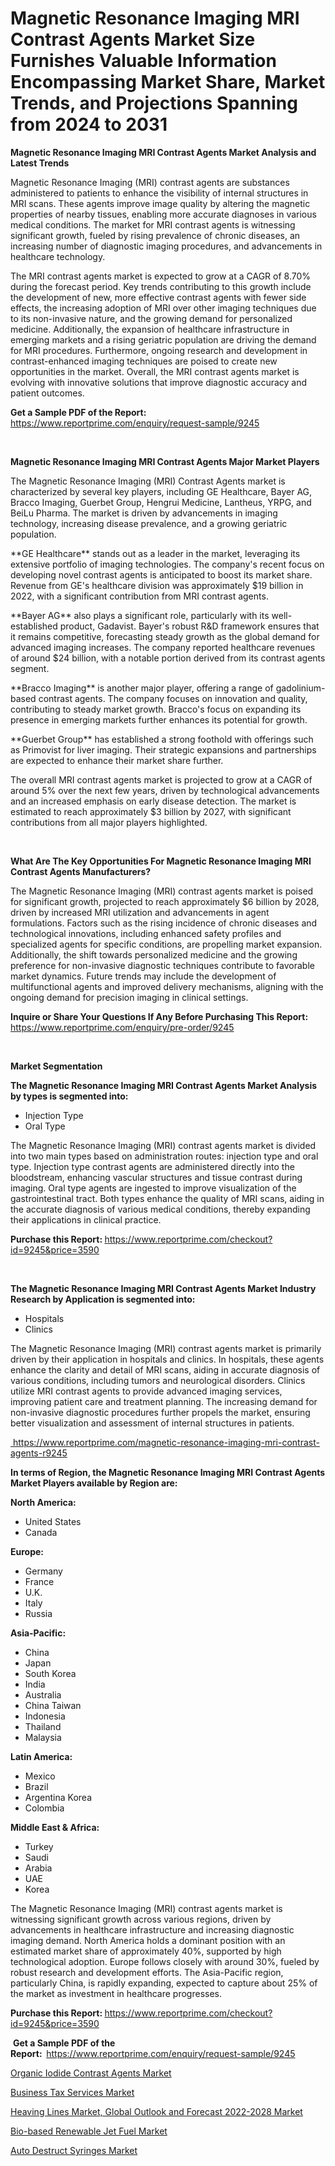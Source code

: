 <p><h1>Magnetic Resonance Imaging MRI Contrast Agents Market Size Furnishes Valuable Information Encompassing Market Share, Market Trends, and Projections Spanning from 2024 to 2031</h1></p><p><strong>Magnetic Resonance Imaging MRI Contrast Agents Market Analysis and Latest Trends</strong></p>
<p><p>Magnetic Resonance Imaging (MRI) contrast agents are substances administered to patients to enhance the visibility of internal structures in MRI scans. These agents improve image quality by altering the magnetic properties of nearby tissues, enabling more accurate diagnoses in various medical conditions. The market for MRI contrast agents is witnessing significant growth, fueled by rising prevalence of chronic diseases, an increasing number of diagnostic imaging procedures, and advancements in healthcare technology.</p><p>The MRI contrast agents market is expected to grow at a CAGR of 8.70% during the forecast period. Key trends contributing to this growth include the development of new, more effective contrast agents with fewer side effects, the increasing adoption of MRI over other imaging techniques due to its non-invasive nature, and the growing demand for personalized medicine. Additionally, the expansion of healthcare infrastructure in emerging markets and a rising geriatric population are driving the demand for MRI procedures. Furthermore, ongoing research and development in contrast-enhanced imaging techniques are poised to create new opportunities in the market. Overall, the MRI contrast agents market is evolving with innovative solutions that improve diagnostic accuracy and patient outcomes.</p></p>
<p><strong>Get a Sample PDF of the Report:&nbsp;</strong> <a href="https://www.reportprime.com/enquiry/request-sample/9245">https://www.reportprime.com/enquiry/request-sample/9245</a></p>
<p>&nbsp;</p>
<p><strong>Magnetic Resonance Imaging MRI Contrast Agents Major Market Players</strong></p>
<p><p>The Magnetic Resonance Imaging (MRI) Contrast Agents market is characterized by several key players, including GE Healthcare, Bayer AG, Bracco Imaging, Guerbet Group, Hengrui Medicine, Lantheus, YRPG, and BeiLu Pharma. The market is driven by advancements in imaging technology, increasing disease prevalence, and a growing geriatric population.</p><p>**GE Healthcare** stands out as a leader in the market, leveraging its extensive portfolio of imaging technologies. The company's recent focus on developing novel contrast agents is anticipated to boost its market share. Revenue from GE's healthcare division was approximately $19 billion in 2022, with a significant contribution from MRI contrast agents.</p><p>**Bayer AG** also plays a significant role, particularly with its well-established product, Gadavist. Bayer's robust R&D framework ensures that it remains competitive, forecasting steady growth as the global demand for advanced imaging increases. The company reported healthcare revenues of around $24 billion, with a notable portion derived from its contrast agents segment.</p><p>**Bracco Imaging** is another major player, offering a range of gadolinium-based contrast agents. The company focuses on innovation and quality, contributing to steady market growth. Bracco's focus on expanding its presence in emerging markets further enhances its potential for growth.</p><p>**Guerbet Group** has established a strong foothold with offerings such as Primovist for liver imaging. Their strategic expansions and partnerships are expected to enhance their market share further.</p><p>The overall MRI contrast agents market is projected to grow at a CAGR of around 5% over the next few years, driven by technological advancements and an increased emphasis on early disease detection. The market is estimated to reach approximately $3 billion by 2027, with significant contributions from all major players highlighted.</p></p>
<p>&nbsp;</p>
<p><strong>What Are The Key Opportunities For Magnetic Resonance Imaging MRI Contrast Agents Manufacturers?</strong></p>
<p><p>The Magnetic Resonance Imaging (MRI) contrast agents market is poised for significant growth, projected to reach approximately $6 billion by 2028, driven by increased MRI utilization and advancements in agent formulations. Factors such as the rising incidence of chronic diseases and technological innovations, including enhanced safety profiles and specialized agents for specific conditions, are propelling market expansion. Additionally, the shift towards personalized medicine and the growing preference for non-invasive diagnostic techniques contribute to favorable market dynamics. Future trends may include the development of multifunctional agents and improved delivery mechanisms, aligning with the ongoing demand for precision imaging in clinical settings.</p></p>
<p><strong>Inquire or Share Your Questions If Any Before Purchasing This Report:</strong> <a href="https://www.reportprime.com/enquiry/pre-order/9245">https://www.reportprime.com/enquiry/pre-order/9245</a></p>
<p>&nbsp;</p>
<p><strong>Market Segmentation</strong></p>
<p><strong>The Magnetic Resonance Imaging MRI Contrast Agents Market Analysis by types is segmented into:</strong></p>
<p><ul><li>Injection Type</li><li>Oral Type</li></ul></p>
<p><p>The Magnetic Resonance Imaging (MRI) contrast agents market is divided into two main types based on administration routes: injection type and oral type. Injection type contrast agents are administered directly into the bloodstream, enhancing vascular structures and tissue contrast during imaging. Oral type agents are ingested to improve visualization of the gastrointestinal tract. Both types enhance the quality of MRI scans, aiding in the accurate diagnosis of various medical conditions, thereby expanding their applications in clinical practice.</p></p>
<p><strong>Purchase this Report:&nbsp;</strong><a href="https://www.reportprime.com/checkout?id=9245&price=3590">https://www.reportprime.com/checkout?id=9245&price=3590</a></p>
<p>&nbsp;</p>
<p><strong>The Magnetic Resonance Imaging MRI Contrast Agents Market Industry Research by Application is segmented into:</strong></p>
<p><ul><li>Hospitals</li><li>Clinics</li></ul></p>
<p><p>The Magnetic Resonance Imaging (MRI) contrast agents market is primarily driven by their application in hospitals and clinics. In hospitals, these agents enhance the clarity and detail of MRI scans, aiding in accurate diagnosis of various conditions, including tumors and neurological disorders. Clinics utilize MRI contrast agents to provide advanced imaging services, improving patient care and treatment planning. The increasing demand for non-invasive diagnostic procedures further propels the market, ensuring better visualization and assessment of internal structures in patients.</p></p>
<p><a href="https://www.reportprime.com/magnetic-resonance-imaging-mri-contrast-agents-r9245">&nbsp;https://www.reportprime.com/magnetic-resonance-imaging-mri-contrast-agents-r9245</a></p>
<p><strong>In terms of Region, the Magnetic Resonance Imaging MRI Contrast Agents Market Players available by Region are:</strong></p>
<p>
    <p> <strong> North America: </strong>
        <ul>
            <li>United States</li>
            <li>Canada</li>
        </ul>
        </p> 
    <p> <strong> Europe: </strong>
        <ul>
            <li>Germany</li>
            <li>France</li>
            <li>U.K.</li>
            <li>Italy</li>
            <li>Russia</li>
        </ul>
        </p> 
    <p> <strong> Asia-Pacific: </strong>
        <ul>
            <li>China</li>
            <li>Japan</li>
            <li>South Korea</li>
            <li>India</li>
            <li>Australia</li>
            <li>China Taiwan</li>
            <li>Indonesia</li>
            <li>Thailand</li>
            <li>Malaysia</li>
        </ul>
        </p> 
    <p> <strong> Latin America: </strong>
        <ul>
            <li>Mexico</li>
            <li>Brazil</li>
            <li>Argentina Korea</li>
            <li>Colombia</li>
        </ul>
        </p> 
    <p> <strong> Middle East & Africa: </strong>
        <ul>
            <li>Turkey</li>
            <li>Saudi</li>
            <li>Arabia</li>
            <li>UAE</li>
            <li>Korea</li>
        </ul>
    </p>
    </p>
<p><p>The Magnetic Resonance Imaging (MRI) contrast agents market is witnessing significant growth across various regions, driven by advancements in healthcare infrastructure and increasing diagnostic imaging demand. North America holds a dominant position with an estimated market share of approximately 40%, supported by high technological adoption. Europe follows closely with around 30%, fueled by robust research and development efforts. The Asia-Pacific region, particularly China, is rapidly expanding, expected to capture about 25% of the market as investment in healthcare progresses.</p></p>
<p><strong>Purchase this Report: </strong><a href="https://www.reportprime.com/checkout?id=9245&price=3590">https://www.reportprime.com/checkout?id=9245&price=3590</a></p>
<p>&nbsp;<strong>Get a Sample PDF of the Report:&nbsp;&nbsp;</strong><a href="https://www.reportprime.com/enquiry/request-sample/9245">https://www.reportprime.com/enquiry/request-sample/9245</a></p>
<p><strong></strong></p>
<p><p><a href="https://github.com/HaroldWalker405/Market-Research-Report-List-1/blob/main/organic-iodide-contrast-agents-market.md">Organic Iodide Contrast Agents Market</a></p><p><a href="https://www.linkedin.com/pulse/global-business-tax-services-market-exploring-share-trends-n58he?trackingId=1WFxEPdMSa2cgVHiIRIPAA%3D%3D">Business Tax Services Market</a></p><p><a href="https://medium.com/@anggimontokjleb_6541/this-heaving-lines-market-global-outlook-and-forecast-2022-2028-market-research-report-evaluates-8518ac3c3452">Heaving Lines Market, Global Outlook and Forecast 2022-2028 Market</a></p><p><a href="https://issuu.com/reportprime-2/docs/bio-based-renewable-jet-fuel-market_29b124a6e10484">Bio-based Renewable Jet Fuel Market</a></p><p><a href="https://github.com/GRUBBSCHARLES/Market-Research-Report-List-1/blob/main/auto-destruct-syringes-market.md">Auto Destruct Syringes Market</a></p></p>